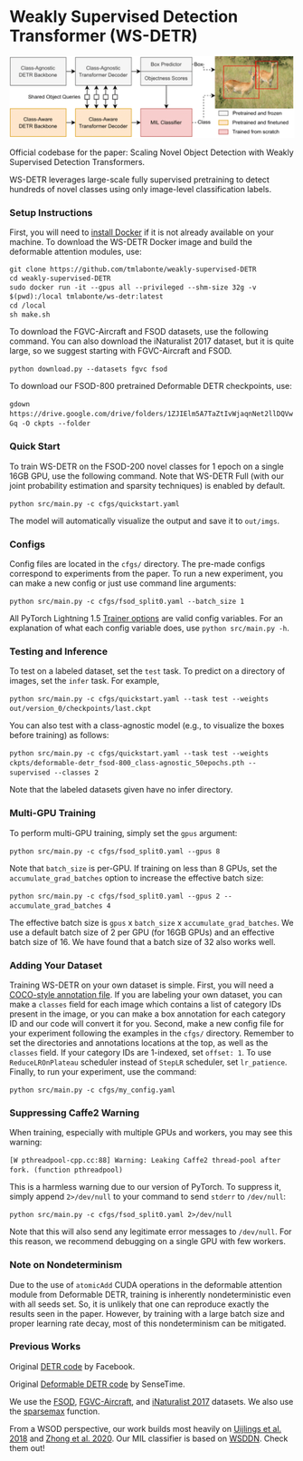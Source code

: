 # Weakly Supervised Detection Transformer (WS-DETR)

![WS-DETR Architecture](ws-detr.png)

Official codebase for the paper: Scaling Novel Object Detection with Weakly Supervised Detection Transformers.

WS-DETR leverages large-scale fully supervised pretraining to detect hundreds of novel classes using only image-level classification labels.

### Setup Instructions
First, you will need to [install Docker](https://docs.docker.com/engine/install/ubuntu/) if it is not already available on your machine. To download the WS-DETR Docker image and build the deformable attention modules, use:

```
git clone https://github.com/tmlabonte/weakly-supervised-DETR
cd weakly-supervised-DETR
sudo docker run -it --gpus all --privileged --shm-size 32g -v $(pwd):/local tmlabonte/ws-detr:latest
cd /local
sh make.sh
```

To download the FGVC-Aircraft and FSOD datasets, use the following command. You can also download the iNaturalist 2017 dataset, but it is quite large, so we suggest starting with FGVC-Aircraft and FSOD.

`python download.py --datasets fgvc fsod`

To download our FSOD-800 pretrained Deformable DETR checkpoints, use:

`gdown https://drive.google.com/drive/folders/1ZJIElm5A7TaZtIvWjaqnNet2llDQVwGq -O ckpts --folder`

### Quick Start
To train WS-DETR on the FSOD-200 novel classes for 1 epoch on a single 16GB GPU, use the following command. Note that WS-DETR Full (with our joint probability estimation and sparsity techniques) is enabled by default.

`python src/main.py -c cfgs/quickstart.yaml`

The model will automatically visualize the output and save it to `out/imgs`.

### Configs
Config files are located in the `cfgs/` directory. The pre-made configs correspond to experiments from the paper. To run a new experiment, you can make a new config or just use command line arguments:

`python src/main.py -c cfgs/fsod_split0.yaml --batch_size 1`

All PyTorch Lightning 1.5 [Trainer options](https://pytorch-lightning.readthedocs.io/en/1.5.1/common/trainer.html#trainer-flags) are valid config variables. For an explanation of what each config variable does, use `python src/main.py -h`.

### Testing and Inference
To test on a labeled dataset, set the `test` task. To predict on a directory of images, set the `infer` task. For example,

`python src/main.py -c cfgs/quickstart.yaml --task test --weights out/version_0/checkpoints/last.ckpt`

You can also test with a class-agnostic model (e.g., to visualize the boxes before training) as follows:

`python src/main.py -c cfgs/quickstart.yaml --task test --weights ckpts/deformable-detr_fsod-800_class-agnostic_50epochs.pth --supervised --classes 2`

Note that the labeled datasets given have no infer directory.

### Multi-GPU Training
To perform multi-GPU training, simply set the `gpus` argument:

`python src/main.py -c cfgs/fsod_split0.yaml --gpus 8`

Note that `batch_size` is per-GPU. If training on less than 8 GPUs, set the `accumulate_grad_batches` option to increase the effective batch size:

`python src/main.py -c cfgs/fsod_split0.yaml --gpus 2 --accumulate_grad_batches 4`

The effective batch size is `gpus` x `batch_size` x `accumulate_grad_batches`. We use a default batch size of 2 per GPU (for 16GB GPUs) and an effective batch size of 16. We have found that a batch size of 32 also works well.

### Adding Your Dataset
Training WS-DETR on your own dataset is simple. First, you will need a [COCO-style annotation file](https://cocodataset.org/#format-data). If you are labeling your own dataset, you can make a `classes` field for each image which contains a list of category IDs present in the image, or you can make a box annotation for each category ID and our code will convert it for you. Second, make a new config file for your experiment following the examples in the `cfgs/` directory. Remember to set the directories and annotations locations at the top, as well as the `classes` field. If your category IDs are 1-indexed, set `offset: 1`. To use `ReduceLROnPlateau` scheduler instead of `StepLR` scheduler, set `lr_patience`. Finally, to run your experiment, use the command:

`python src/main.py -c cfgs/my_config.yaml`

### Suppressing Caffe2 Warning
When training, especially with multiple GPUs and workers, you may see this warning:

`[W pthreadpool-cpp.cc:88] Warning: Leaking Caffe2 thread-pool after fork. (function pthreadpool)`

This is a harmless warning due to our version of PyTorch. To suppress it, simply append `2>/dev/null` to your command to send `stderr` to `/dev/null`:

`python src/main.py -c cfgs/fsod_split0.yaml 2>/dev/null`

Note that this will also send any legitimate error messages to `/dev/null`. For this reason, we recommend debugging on a single GPU with few workers.

### Note on Nondeterminism
Due to the use of `atomicAdd` CUDA operations in the deformable attention module from Deformable DETR, training is inherently nondeterministic even with all seeds set. So, it is unlikely that one can reproduce exactly the results seen in the paper. However, by training with a large batch size and proper learning rate decay, most of this nondeterminism can be mitigated.

### Previous Works
Original [DETR code](https://github.com/facebookresearch/detr) by Facebook.

Original [Deformable DETR code](https://github.com/fundamentalvision/Deformable-DETR) by SenseTime.

We use the [FSOD](https://arxiv.org/abs/1908.01998), [FGVC-Aircraft](https://arxiv.org/abs/1306.5151), and [iNaturalist 2017](https://arxiv.org/abs/1707.06642) datasets. We also use the [sparsemax](https://arxiv.org/abs/1602.02068) function.

From a WSOD perspective, our work builds most heavily on [Uijlings et al. 2018](https://arxiv.org/abs/1708.06128) and [Zhong et al. 2020](https://arxiv.org/abs/2007.07986). Our MIL classifier is based on [WSDDN](https://arxiv.org/abs/1511.02853). Check them out!
